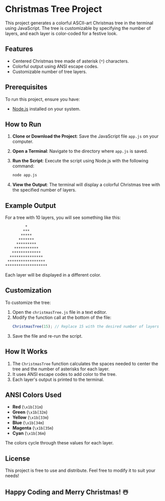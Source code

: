 # Christmas Tree Project

This project generates a colorful ASCII-art Christmas tree in the terminal using JavaScript. The tree is customizable by specifying the number of layers, and each layer is color-coded for a festive look.

## Features
- Centered Christmas tree made of asterisk (`*`) characters.
- Colorful output using ANSI escape codes.
- Customizable number of tree layers.

## Prerequisites
To run this project, ensure you have:
- [Node.js](https://nodejs.org/) installed on your system.

## How to Run

1. **Clone or Download the Project**:
   Save the JavaScript file `app.js` on your computer.

2. **Open a Terminal**:
   Navigate to the directory where `app.js` is saved.

3. **Run the Script**:
   Execute the script using Node.js with the following command:
   ```bash
   node app.js
   ```

4. **View the Output**:
   The terminal will display a colorful Christmas tree with the specified number of layers.

## Example Output
For a tree with 10 layers, you will see something like this:
```
         *
        ***
       *****
      *******
     *********
    ***********
   *************
  ***************
 *****************
*******************
```
Each layer will be displayed in a different color.

## Customization
To customize the tree:
1. Open the `christmasTree.js` file in a text editor.
2. Modify the function call at the bottom of the file:
   ```javascript
   ChristmasTree(15); // Replace 15 with the desired number of layers
   ```
3. Save the file and re-run the script.

## How It Works
1. The `ChristmasTree` function calculates the spaces needed to center the tree and the number of asterisks for each layer.
2. It uses ANSI escape codes to add color to the tree.
3. Each layer's output is printed to the terminal.

## ANSI Colors Used
- **Red** (`\x1b[31m`)
- **Green** (`\x1b[32m`)
- **Yellow** (`\x1b[33m`)
- **Blue** (`\x1b[34m`)
- **Magenta** (`\x1b[35m`)
- **Cyan** (`\x1b[36m`)

The colors cycle through these values for each layer.

## License
This project is free to use and distribute. Feel free to modify it to suit your needs!

## Happy Coding and Merry Christmas! ☃️

